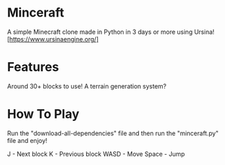 # Minceraft
A simple Minecraft clone made in Python in 3 days or more using Ursina! [https://www.ursinaengine.org/]

# Features
Around 30+ blocks to use!
A terrain generation system?

# How To Play
Run the "download-all-dependencies" file and then run the "minceraft.py" file and enjoy!

J - Next block
K - Previous block
WASD -  Move
Space - Jump
